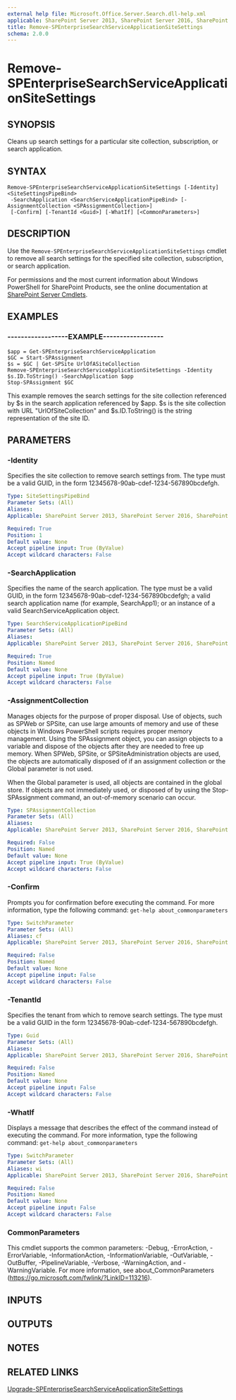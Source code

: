```yaml
---
external help file: Microsoft.Office.Server.Search.dll-help.xml
applicable: SharePoint Server 2013, SharePoint Server 2016, SharePoint Server 2019
title: Remove-SPEnterpriseSearchServiceApplicationSiteSettings
schema: 2.0.0
---
```


# Remove-SPEnterpriseSearchServiceApplicationSiteSettings

## SYNOPSIS
Cleans up search settings for a particular site collection, subscription, or search application.


## SYNTAX

```
Remove-SPEnterpriseSearchServiceApplicationSiteSettings [-Identity] <SiteSettingsPipeBind>
 -SearchApplication <SearchServiceApplicationPipeBind> [-AssignmentCollection <SPAssignmentCollection>]
 [-Confirm] [-TenantId <Guid>] [-WhatIf] [<CommonParameters>]
```

## DESCRIPTION
Use the `Remove-SPEnterpriseSearchServiceApplicationSiteSettings` cmdlet to remove all search settings for the specified site collection, subscription, or search application.

For permissions and the most current information about Windows PowerShell for SharePoint Products, see the online documentation at [SharePoint Server Cmdlets](https://docs.microsoft.com/powershell/sharepoint/sharepoint-server/sharepoint-server-cmdlets).


## EXAMPLES

### ------------------EXAMPLE------------------
```
$app = Get-SPEnterpriseSearchServiceApplication
$GC = Start-SPAssignment
$s = $GC | Get-SPSite UrlOfASiteCollection
Remove-SPEnterpriseSearchServiceApplicationSiteSettings -Identity $s.ID.ToString() -SearchApplication $app
Stop-SPAssignment $GC
```

This example removes the search settings for the site collection referenced by $s in the search application referenced by $app.
$s is the site collection with URL "UrlOfSiteCollection" and $s.ID.ToString() is the string representation of the site ID.


## PARAMETERS

### -Identity
Specifies the site collection to remove search settings from.
The type must be a valid GUID, in the form 12345678-90ab-cdef-1234-567890bcdefgh.

```yaml
Type: SiteSettingsPipeBind
Parameter Sets: (All)
Aliases: 
Applicable: SharePoint Server 2013, SharePoint Server 2016, SharePoint Server 2019

Required: True
Position: 1
Default value: None
Accept pipeline input: True (ByValue)
Accept wildcard characters: False
```

### -SearchApplication
Specifies the name of the search application.
The type must be a valid GUID, in the form 12345678-90ab-cdef-1234-567890bcdefgh; a valid search application name (for example, SearchApp1); or an instance of a valid SearchServiceApplication object.

```yaml
Type: SearchServiceApplicationPipeBind
Parameter Sets: (All)
Aliases: 
Applicable: SharePoint Server 2013, SharePoint Server 2016, SharePoint Server 2019

Required: True
Position: Named
Default value: None
Accept pipeline input: True (ByValue)
Accept wildcard characters: False
```

### -AssignmentCollection
Manages objects for the purpose of proper disposal. Use of objects, such as SPWeb or SPSite, can use large amounts of memory and use of these objects in Windows PowerShell scripts requires proper memory management. Using the SPAssignment object, you can assign objects to a variable and dispose of the objects after they are needed to free up memory. When SPWeb, SPSite, or SPSiteAdministration objects are used, the objects are automatically disposed of if an assignment collection or the Global parameter is not used.

When the Global parameter is used, all objects are contained in the global store. If objects are not immediately used, or disposed of by using the Stop-SPAssignment command, an out-of-memory scenario can occur.
```yaml
Type: SPAssignmentCollection
Parameter Sets: (All)
Aliases: 
Applicable: SharePoint Server 2013, SharePoint Server 2016, SharePoint Server 2019

Required: False
Position: Named
Default value: None
Accept pipeline input: True (ByValue)
Accept wildcard characters: False
```

### -Confirm
Prompts you for confirmation before executing the command.
For more information, type the following command: `get-help about_commonparameters`

```yaml
Type: SwitchParameter
Parameter Sets: (All)
Aliases: cf
Applicable: SharePoint Server 2013, SharePoint Server 2016, SharePoint Server 2019

Required: False
Position: Named
Default value: None
Accept pipeline input: False
Accept wildcard characters: False
```

### -TenantId
Specifies the tenant from which to remove search settings.
The type must be a valid GUID in the form 12345678-90ab-cdef-1234-567890bcdefgh.

```yaml
Type: Guid
Parameter Sets: (All)
Aliases: 
Applicable: SharePoint Server 2013, SharePoint Server 2016, SharePoint Server 2019

Required: False
Position: Named
Default value: None
Accept pipeline input: False
Accept wildcard characters: False
```

### -WhatIf
Displays a message that describes the effect of the command instead of executing the command.
For more information, type the following command: `get-help about_commonparameters`

```yaml
Type: SwitchParameter
Parameter Sets: (All)
Aliases: wi
Applicable: SharePoint Server 2013, SharePoint Server 2016, SharePoint Server 2019

Required: False
Position: Named
Default value: None
Accept pipeline input: False
Accept wildcard characters: False
```

### CommonParameters
This cmdlet supports the common parameters: -Debug, -ErrorAction, -ErrorVariable, -InformationAction, -InformationVariable, -OutVariable, -OutBuffer, -PipelineVariable, -Verbose, -WarningAction, and -WarningVariable. For more information, see about_CommonParameters (https://go.microsoft.com/fwlink/?LinkID=113216).

## INPUTS

## OUTPUTS

## NOTES

## RELATED LINKS

[Upgrade-SPEnterpriseSearchServiceApplicationSiteSettings](Upgrade-SPEnterpriseSearchServiceApplicationSiteSettings.md)
